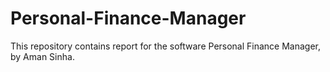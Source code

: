 # Personal-Finance-Manager
This repository contains report for the software Personal Finance Manager, by Aman Sinha.
